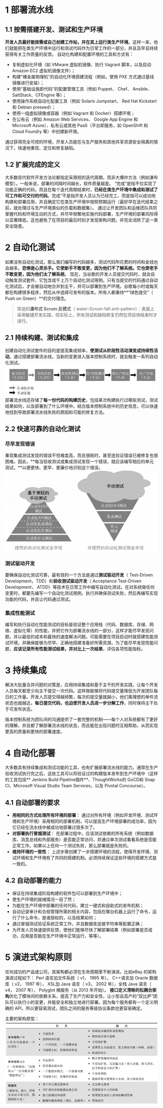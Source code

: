 
# 1 部署流水线

## 1.1 按需搭建开发、测试和生产环境
**开发人员最好能按需或自己创建工作站，并在其上运行类生产环境**。这样一来，他们就能把在类生产环境中运行和测试代码作为日常工作的一部分，并且及早且持续获得有关工作质量的反馈。
自动化构建和配置环境的工具和方式有：

- 复制虚拟化环境（如 VMware 虚拟机镜像、执行 Vagrant 脚本，以及启动 Amazon EC2 虚拟机镜像文件）；
- 构建“裸金属物理机”的自动化环境搭建流程（例如，使用 PXE 方式通过基线镜像进行安装）；
- 使用“基础设施即代码”的配置管理工具（例如 Puppet、 Chef、 Ansible、 SaltStack、CFEngine 等）；
- 使用操作系统自动化配置工具（例如 Solaris Jumpstart、 Red Hat Kickstart 和 Debian preseed）；
- 使用一组虚拟镜像或容器（例如 Vagrant 和 Docker）搭建环境；
- 在公有云（例如 Amazon Web Services、 Google App Engine 和 Microsoft Azure）、私有云或其他 PaaS（平台即服务，如 OpenShift 和 Cloud Foundry 等）中创建新环境。


通过获得完全可控的环境，开发人员能在与生产服务和其他共享资源安全隔离的情况下，快速地重现、定位和修复缺陷。

## 1.2 扩展完成的定义
大多数现代软件开发方法论都指定采用短的迭代周期，而非大爆炸方法（例如瀑布模型）。一般来说，部署的间隔时间越长，软件质量越差。
“完成”是指不仅实现了功能正确的代码，而且在每个迭代周期结束时，**已经在类生产环境中集成和测试了可工作和可交付的代码**。完成”不是指开发人员认为已经完工，而是指可以成功地构建和部署应用，并且确定它在类生产环境中按照预期运行（最好早在迭代结束之前，就处理过与生产环境类似的负载和数据集）。
通过让开发团队和运维团队共同掌握代码和环境互动的方式，并尽早频繁地实施代码部署，生产环境的部署风险得以显著降低。这也避免了在项目的最后时刻才发现架构问题，并完全消除了这一类安全隐患。


# 2 自动化测试
如果没有自动化测试，那么我们编写的代码越多，测试代码所花费的时间和金钱也会越多。**恐惧是心灵杀手。它使新手不敢变更，因为他们不了解系统。它也使老手不敢变更，因为他们太了解系统**。
现在，当谷歌的开发人员提交代码时，就会自动触发测试套件，它包含成千上万个自动化测试用例。只有当提交的代码通过自动化测试后，才会被自动地合并到主干，并可以部署到生产环境。谷歌每小时或每天都在构建很多程序，然后从中选择可发布的版本。所有人都秉持**“绿色提交”（ Push on Green）**的交付理念。

> 常说的**瀑布式 Scrum 反模式**（ water-Scrum-fall anti-pattern）：表面上采用敏捷开发实践，但实际上，所有测试和缺陷修复仍然在项目快结束时才进行。


## 2.1 持续构建、测试和集成
创建自动化测试套件的目的是提高集成频率，**使测试从阶段性活动演变成持续性活动**。通过搭建部署流水线，当新的变更进入版本控制系统时，就会触发一系列自动化测试。![image.png](.assets/1590939798040-60e984ca-fe40-426d-ab3d-ec4e796d7038.png)
部署流水线还存储了**每一份代码的构建历史**，包括某次构建执行过哪些测试，测试结果如何，以及部署到了什么环境中。结合版本控制系统中的历史信息，可以快速地找到导致部署流水线失败的原因和可能的修复方法。


## 2.2 快速可靠的自动化测试

### 尽早发现错误
重现集成测试发现的错误不但难度高，而且很耗时，甚至连验证错误已被修复也很困难。因此，**每当验收测试或集成测试发现一个错误，就应该编写相应的单元测试，**以便更快、更早、更廉价地识别这个错误。![image.png](.assets/1590940788858-e6d2ea00-c070-4fef-aefb-c0cbf97a36db.png)

### 测试驱动开发
要确保自动化测试可靠，最有效的一个方法是通过**测试驱动开发**（ Test-Driven Development，TDD）和**验收测试驱动开发**（ Acceptance Test-Driven Development， ATDD）等技术在日常工作中编写自动化测试。在对系统做任何变更时，都要先编写一个自动化测试用例，执行并确保测试失败，然后再编写实现功能的代码，并且让代码通过测试。


### 集成性能测试
编写和执行自动化性能测试的目标是验证整个应用栈（代码、数据库、存储、网络、虚拟化等）的性能，并把它作为部署流水线的一部分，这样才能尽早发现问题，并以最低的成本和最快的速度解决问题。可能需要在项目启动时就搭建性能测试环境，并确保能够为尽早、正确地搭建准备好所需资源。为了能尽早发现性能问题，**应该记录所有性能测试结果，并对比上一次结果**，评估各项性能指标。


# 3 持续集成
解决大批量合并问题的对策是，应用持续集成和基于主干的开发实践，让每个开发人员每天都至少向主干提交一次代码。这样做能够将代码提交量降低为开发团队每日的工作量。开发人员提交得越频繁，每次的提交量就越小，他们离理想的单件流状态也就越近。**每日提交代码，也迫使开发人员进一步分解工作**，同时保持主干处于可发布状态。

版本控制系统为团队间的沟通提供了一套完整的机制——每个人对系统都有了更好的理解，并且都了解部署流水线的状态，而且能在出现问题时互相帮助，从而实现更高的质量和更快的部署速度。 

# 4 自动化部署
大多数具有持续集成和测试功能的工具，也有扩展部署流水线的能力。通常在生产验收测试执行完之后，这些工具可以将验证过的构建版本发布到生产环境中（这样的工具包括** Jenkins Build Pipeline插件**、ThoughtWorks的 GoCD和 Snap CI、Microsoft Visual Studio Team Services，以及 Pivotal Concourse）。


## 4.1 自动部署的要求

- **用相同的方式处理所有环境的部署**： 通过对所有环境（例如开发环境、测试环境和生产环境）采用相同的部署机制，可以提高生产环境部署的成功率，因为它已经在流水线中被成功地部署过很多次了。
- **对部署执行冒烟测试**： 在部署过程中，应该测试依赖的所有系统（例如数据库、消息总线和外部服务）是否能正常访问，并通过单次测试看看系统是否能正常工作。如果以上任何一个测试失败，那么部署就是失败的。
- **维持环境的一致性**： 上述步骤创建了一步搭建环境的流程，使得开发环境、测试环境和生产环境有了共同的搭建机制。必须持续保证这些环境的搭建方式是一致的。




## 4.2 自动部署的能力

- 保证在持续集成阶段构建的软件包可以部署到生产环境中；
- 使生产环境的就绪情况一目了然；
- 为能在生产环境中部署的任何代码，建立一键式和自助式的发布机制；
- 自动记录审计和合规管理所需的相关内容，包括在哪台机器上运行了命令，运行了什么命令，是谁授权的，以及结果如何；
- 通过冒烟测试验证系统正常工作，并且数据库连接字符串等配置正确；
- 为开发人员快速提供反馈，使他们能够尽快了解部署结果（例如部署是否成功，应用是否能在生产环境中正常运行，等等）。




# 5 演进式架构原则
任何成功的产品或公司，其架构都必须在生命周期里不断演进。比如eBay 的架构演进过程如下： Perl 语言加文件系统（ v1， 1995 年）， C++语言加 Oracle 数据库（ v2， 1997 年）， XSL加 Java 语言（ v3， 2002 年），全栈 Java 语言（ v4， 2007 年）， Polyglot 微服务（从 2013 年开始）。
**接口定义清晰的松耦合架构**优化了模块间的依赖关系，提高了生产力和安全性，让小型且高产的“双比萨”团队可以执行小的变更，并能安全和独立地进行部署。因为每个服务都有一个定义明确的 API，所以更容易测试，团队之间的服务等级协议条款也更容易确定。

主要的架构原型：![image.png](.assets/1591021513420-a663f1cf-6e31-4c78-9174-81a1645aece3.png)

